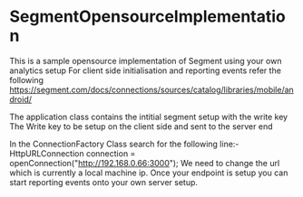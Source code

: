 # SegmentOpensourceImplementation
This is a sample opensource implementation of Segment using your own analytics setup
For client side initialisation and reporting events refer the following 
https://segment.com/docs/connections/sources/catalog/libraries/mobile/android/


The application class contains the intitial segment setup with the write key 
The Write key to be setup on the client side and sent to the server end 


In the ConnectionFactory Class search for the following line:-
HttpURLConnection connection = openConnection("http://192.168.0.66:3000");
We need to change the url which is currently a local machine ip. 
Once your endpoint is setup you can start reporting events onto your own server setup.


